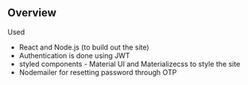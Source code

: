 
## Overview

Used

- React and Node.js (to build out the site)
- Authentication is done using JWT
- styled components - Material UI and Materializecss to style the site
- Nodemailer for resetting password through OTP
